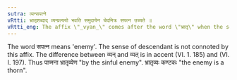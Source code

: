 ```yaml
---
sutra: व्यन्सपत्ने
vRtti: भ्रातृशब्दाद् व्यन्प्रत्ययो भवति समुदायेन चेदमित्रः सपत्न उच्यते ॥
vRtti_eng: The affix \"_vyan_\" comes after the word \"भ्रातृ\" when the sense is that of \"an enemy\".
---
```

The word सपत्न means 'enemy'. The sense of descendant is not connoted by this affix. The difference between व्यन् and व्यत् is in accent (VI. 1. 185) and (VI. I. 197). Thus पाप्मना भ्रातृव्येण "by the sinful enemy". भ्रातृव्यः कण्टकः "the enemy is a thorn".

